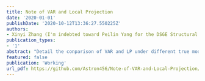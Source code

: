```yaml
---
title: Note of VAR and Local Projection
date: '2020-01-01'
publishDate: '2020-10-12T13:36:27.550225Z'
authors:
- Xinyi Zhang (I'm indebted toward Peilin Yang for the DSGE Structural Estimation in the Appendix)
publication_types:
- '1'
abstract: "Detail the conparison of VAR and LP under different true models. Use Jarocinski and Karada's high frequency data to visulize the key comparisons"
featured: false
publication: 'Working'
url_pdf: https://github.com/Astron456/Note-of-VAR-and-Local-Projection/blob/main/Note%20of%20VAR%20and%20Lcoal%20Projection.pdf
---
```

